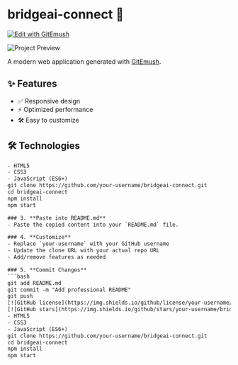 # bridgeai-connect 🚀

[![Edit with GitEmush](https://img.shields.io/badge/Edit_with-GitEmush-000000?style=flat&logo=git)](https://GitEmush.dev/projects/e1b2e7c4-f4cc-4cb5-b182-55922f64a3ea?utm_source=GitEmush-badge)

![Project Preview](https://pub-bb2e103a32db4e198524a2e9ed8f35b4.r2.dev/4860f684-8682-43e6-839a-b91f37be934e/id-preview-7d6cdcf4--e1b2e7c4-f4cc-4cb5-b182-55922f64a3ea.GitEmush.app-1754012735876.png)

A modern web application generated with [GitEmush](https://GitEmush.dev).

## ✨ Features
- ✅ Responsive design
- ⚡ Optimized performance
- 🛠️ Easy to customize

## 🛠️ Technologies
```html
- HTML5
- CSS3
- JavaScript (ES6+)
git clone https://github.com/your-username/bridgeai-connect.git
cd bridgeai-connect
npm install
npm start

### 3. **Paste into README.md**
- Paste the copied content into your `README.md` file.

### 4. **Customize**
- Replace `your-username` with your GitHub username
- Update the clone URL with your actual repo URL
- Add/remove features as needed

### 5. **Commit Changes**
```bash
git add README.md
git commit -m "Add professional README"
git push
[![GitHub license](https://img.shields.io/github/license/your-username/bridgeai-connect)](https://github.com/your-username/bridgeai-connect/blob/main/LICENSE)
[![GitHub stars](https://img.shields.io/github/stars/your-username/bridgeai-connect)](https://github.com/your-username/bridgeai-connect/stargazers)
- HTML5
- CSS3
- JavaScript (ES6+)
git clone https://github.com/your-username/bridgeai-connect.git
cd bridgeai-connect
npm install
npm start
